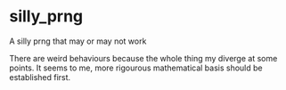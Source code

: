 # silly_prng
A silly prng that may or may not work

There are weird behaviours because the whole thing my diverge at some points.
It seems to me, more rigourous mathematical basis should be established first.
